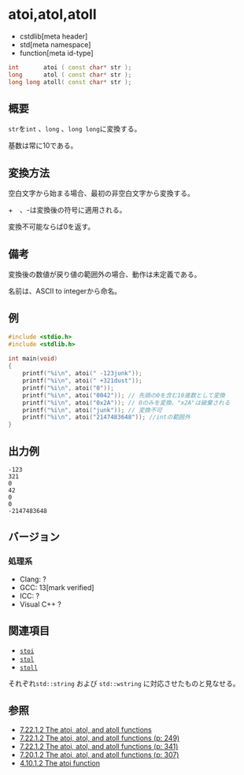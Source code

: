 # atoi,atol,atoll
* cstdlib[meta header]
* std[meta namespace]
* function[meta id-type]

```cpp
int       atoi ( const char* str );
long      atol ( const char* str );
long long atoll( const char* str );
```

## 概要

`str`を`int` 、`long` 、`long long`に変換する。

基数は常に10である。

## 変換方法

空白文字から始まる場合、最初の非空白文字から変換する。

\+　、\-は変換後の符号に適用される。


変換不可能ならば0を返す。

## 備考

変換後の数値が戻り値の範囲外の場合、動作は未定義である。

名前は、ASCII to integerから命名。

## 例

```cpp example
#include <stdio.h>
#include <stdlib.h>
 
int main(void)
{
    printf("%i\n", atoi(" -123junk"));
    printf("%i\n", atoi(" +321dust"));
    printf("%i\n", atoi("0"));
    printf("%i\n", atoi("0042")); // 先頭の0を含む10進数として変換
    printf("%i\n", atoi("0x2A")); // 0のみを変換、"x2A"は破棄される
    printf("%i\n", atoi("junk")); // 変換不可
    printf("%i\n", atoi("2147483648")); //intの範囲外
}
```

## 出力例

```
-123
321
0
42
0
0
-2147483648
```

## バージョン
### 処理系
- Clang: ?
- GCC: 13[mark verified]
- ICC:  ?
- Visual C++ ?

## 関連項目
- [`stoi`](/reference/string/stoi.md)
- [`stol`](/reference/string/stol.md)
- [`stoll`](/reference/string/stoll.md)

それぞれ`std::string` および `std::wstring` に対応させたものと見なせる。

## 参照
- [7.22.1.2 The atoi, atol, and atoll functions](https://www.open-std.org/jtc1/sc22/wg14/www/docs/n3220.pdf)
- [7.22.1.2 The atoi, atol, and atoll functions (p: 249)](https://www.open-std.org/jtc1/sc22/wg14/www/docs/n2310.pdf)
- [7.22.1.2 The atoi, atol, and atoll functions (p: 341)](https://www.open-std.org/jtc1/sc22/wg14/www/docs/n1548.pdf)
- [7.20.1.2 The atoi, atol, and atoll functions (p: 307)](https://www.dii.uchile.cl/~daespino/files/Iso_C_1999_definition.pdf)
- [4.10.1.2 The atoi function](https://www.dii.uchile.cl/~daespino/files/Iso_C_1999_definition.pdf)
